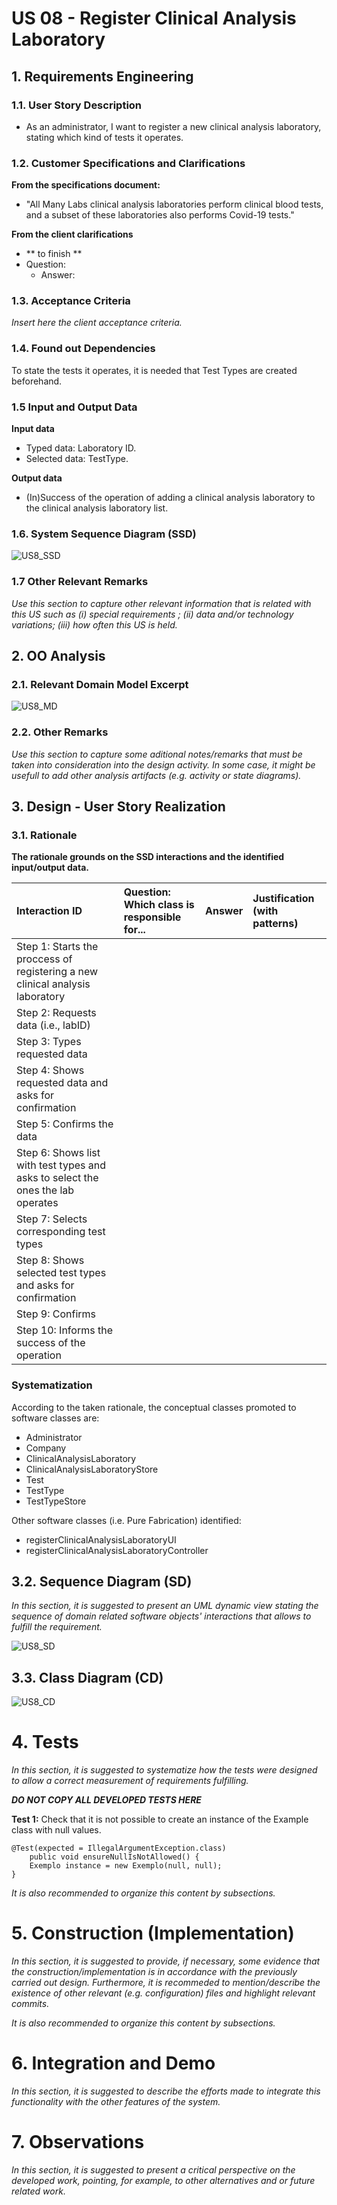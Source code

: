 # US 08 - Register Clinical Analysis Laboratory

## 1. Requirements Engineering

### 1.1. User Story Description

* As an administrator, I want to register a new clinical analysis laboratory, stating which kind of tests it operates.

### 1.2. Customer Specifications and Clarifications 

**From the specifications document:**

* "All Many Labs clinical analysis laboratories perform clinical blood tests, and a subset of these laboratories also performs Covid-19 tests."
  
**From the client clarifications**

* ** to finish **
* Question: 
    * Answer:

### 1.3. Acceptance Criteria

*Insert here the client acceptance criteria.*

### 1.4. Found out Dependencies

To state the tests it operates, it is needed that Test Types are created beforehand.

### 1.5 Input and Output Data

**Input data**

* Typed data: Laboratory ID.
* Selected data: TestType.

**Output data**

*  (In)Success of the operation of adding a clinical analysis laboratory to the clinical analysis laboratory list.

### 1.6. System Sequence Diagram (SSD)

![US8_SSD](US8_SSD.svg)

### 1.7 Other Relevant Remarks

*Use this section to capture other relevant information that is related with this US such as (i) special requirements ; (ii) data and/or technology variations; (iii) how often this US is held.* 


## 2. OO Analysis

### 2.1. Relevant Domain Model Excerpt 

![US8_MD](US8_MD.svg)

### 2.2. Other Remarks

*Use this section to capture some aditional notes/remarks that must be taken into consideration into the design activity. In some case, it might be usefull to add other analysis artifacts (e.g. activity or state diagrams).* 



## 3. Design - User Story Realization 

### 3.1. Rationale

**The rationale grounds on the SSD interactions and the identified input/output data.**

| Interaction ID | Question: Which class is responsible for... | Answer  | Justification (with patterns)  |
|:-------------  |:--------------------- |:------------|:---------------------------- |
| Step 1: Starts the proccess of registering a new clinical analysis laboratory |	 |             |                              |
| Step 2: Requests data (i.e., labID) |  |             |                              |
| Step 3: Types requested data |	 |             |                              |
| Step 4: Shows requested data and asks for confirmation |	 |             |                              |
| Step 5: Confirms the data |	 |             |                              |
| Step 6: Shows list with test types and asks to select the ones the lab operates |	 |             |                              |              
| Step 7: Selects corresponding test types |	 |             |                              |              
| Step 8: Shows selected test types and asks for confirmation |	 |             |                              |              
| Step 9: Confirms |	 |             |                              |              
| Step 10: Informs the success of the operation	|	 |             |                              |              



### Systematization ##

According to the taken rationale, the conceptual classes promoted to software classes are: 

 * Administrator
 * Company  
 * ClinicalAnalysisLaboratory
 * ClinicalAnalysisLaboratoryStore
 * Test
 * TestType
 * TestTypeStore

Other software classes (i.e. Pure Fabrication) identified: 

 * registerClinicalAnalysisLaboratoryUI  
 * registerClinicalAnalysisLaboratoryController

## 3.2. Sequence Diagram (SD)

*In this section, it is suggested to present an UML dynamic view stating the sequence of domain related software objects' interactions that allows to fulfill the requirement.* 

![US8_SD](US8_SD.svg)

## 3.3. Class Diagram (CD)

![US8_CD](US8_CD.svg)

# 4. Tests 
*In this section, it is suggested to systematize how the tests were designed to allow a correct measurement of requirements fulfilling.* 

**_DO NOT COPY ALL DEVELOPED TESTS HERE_**

**Test 1:** Check that it is not possible to create an instance of the Example class with null values. 

	@Test(expected = IllegalArgumentException.class)
		public void ensureNullIsNotAllowed() {
		Exemplo instance = new Exemplo(null, null);
	}

*It is also recommended to organize this content by subsections.* 

# 5. Construction (Implementation)

*In this section, it is suggested to provide, if necessary, some evidence that the construction/implementation is in accordance with the previously carried out design. Furthermore, it is recommeded to mention/describe the existence of other relevant (e.g. configuration) files and highlight relevant commits.*

*It is also recommended to organize this content by subsections.* 

# 6. Integration and Demo 

*In this section, it is suggested to describe the efforts made to integrate this functionality with the other features of the system.*


# 7. Observations

*In this section, it is suggested to present a critical perspective on the developed work, pointing, for example, to other alternatives and or future related work.*





